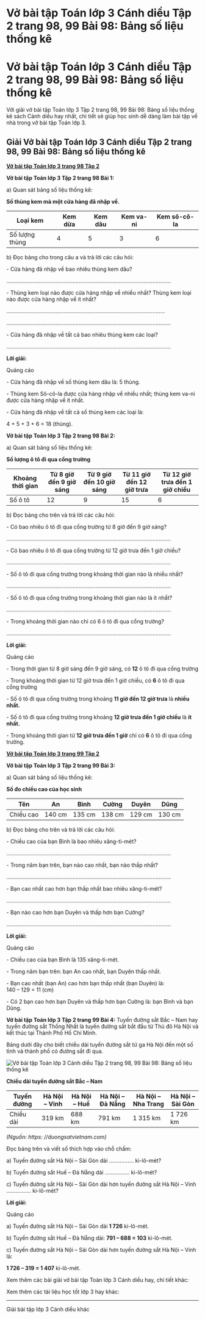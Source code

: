 # Vở bài tập Toán lớp 3 Cánh diều Tập 2 trang 98, 99 Bài 98: Bảng số liệu thống kê

# Vở bài tập Toán lớp 3 Cánh diều Tập 2 trang 98, 99 Bài 98: Bảng số liệu thống kê

Với giải vở bài tập Toán lớp 3 Tập 2 trang 98, 99 Bài 98: Bảng số liệu thống kê sách Cánh diều hay nhất, chi tiết sẽ giúp học sinh dễ dàng làm bài tập về nhà trong vở bài tập Toán lớp 3.

## Giải Vở bài tập Toán lớp 3 Cánh diều Tập 2 trang 98, 99 Bài 98: Bảng số liệu thống kê

[**Vở bài tập Toán lớp 3 trang 98 Tập 2**](https://vietjack.com/vbt-toan-3-cd/vbt-toan-lop-3-trang-98-tap-2.jsp)

**Vở bài tập Toán lớp 3 Tập 2 trang 98 Bài 1:**

a) Quan sát bảng số liệu thống kê:

**Số thùng kem mà một cửa hàng đã nhập về.**

Loại kem | Kem dừa | Kem dâu | Kem va-ni | Kem sô-cô-la  
---|---|---|---|---  
Số lượng thùng | 4 | 5 | 3 | 6  
  
b) Đọc bảng cho trong câu a và trả lời các câu hỏi:

\- Cửa hàng đã nhập về bao nhiêu thùng kem dâu?

……………………………………………………………………………………………..

\- Thùng kem loại nào được cửa hàng nhập về nhiều nhất? Thùng kem loại nào được cửa hàng nhập về ít nhất?

…………………………………………………………………….........................

……………………………………………………………………………………………..

\- Cửa hàng đã nhập về tất cả bao nhiêu thùng kem các loại? 

……………………………………………………………………………………………..

**Lời giải:**

Quảng cáo

\- Cửa hàng đã nhập về số thùng kem dâu là: 5 thùng.

\- Thùng kem Sô-cô-la được cửa hàng nhập về nhiều nhất; thùng kem va-ni được cửa hàng nhập về ít nhất.

\- Cửa hàng đã nhập về tất cả số thùng kem các loại là: 

4 + 5 + 3 + 6 = 18 (thùng).

**Vở bài tập Toán lớp 3 Tập 2 trang 98 Bài 2:**

a) Quan sát bảng số liệu thống kê:

**Số lượng ô tô đi qua cổng trường**

Khoảng thời gian | Từ 8 giờ đến 9 giờ sáng | Từ 9 giờ đến 10 giờ sáng | Từ 11 giờ đến 12 giờ trưa | Từ 12 giờ trưa đến 1 giờ chiều  
---|---|---|---|---  
Số ô tô | 12 | 9 | 15 | 6  
  
  


b) Đọc bảng cho trên và trả lời các câu hỏi:

\- Có bao nhiêu ô tô đi qua cổng trường từ 8 giờ đến 9 giờ sáng?

……………………………………………………………………………………………..

\- Có bao nhiêu ô tô đi qua cổng trường từ 12 giờ trưa đến 1 giờ chiều?

……………………………………………………………………………………………..

\- Số ô tô đi qua cổng trường trong khoảng thời gian nào là nhiều nhất?

……………………………………………………………………………………………..

\- Số ô tô đi qua cổng trường trong khoảng thời gian nào là ít nhất?

……………………………………………………………………………………………..

\- Trong khoảng thời gian nào chỉ có 6 ô tô đi qua cổng trường?

……………………………………………………………………………………………..

**Lời giải:**

Quảng cáo

\- Trong thời gian từ 8 giờ sáng đến 9 giờ sáng, có **12** ô tô đi qua cổng trường 

\- Trong khoảng thời gian từ 12 giờ trưa đến 1 giờ chiều, có **6** ô tô đi qua cổng trường

\- Số ô tô đi qua cổng trường trong khoảng **11 giờ đến 12 giờ trưa** là **nhiều nhất.**

\- Số ô tô đi qua cổng trường trong khoảng **12 giờ trưa đến 1 giờ chiều** là **ít nhất.**

\- Trong khoảng thời gian từ **12 giờ trưa đến 1 giờ** chỉ có **6** ô tô đi qua cổng trường.

[**Vở bài tập Toán lớp 3 trang 99 Tập 2**](https://vietjack.com/vbt-toan-3-cd/vbt-toan-lop-3-trang-99-tap-2.jsp)

**Vở bài tập Toán lớp 3 Tập 2 trang 99 Bài 3:**

a) Quan sát bảng số liệu thống kê:

**Số đo chiều cao của học sinh**

Tên | An | Bình | Cường | Duyên | Dũng  
---|---|---|---|---|---  
Chiều cao | 140 cm | 135 cm | 138 cm | 129 cm | 130 cm  
  
b) Đọc bảng cho trên và trả lời các câu hỏi:

\- Chiều cao của bạn Bình là bao nhiêu xăng-ti-mét?

……………………………………………………………………………………………..

\- Trong năm bạn trên, bạn nào cao nhất, bạn nào thấp nhất?

……………………………………………………………………………………………..

\- Bạn cao nhất cao hơn bạn thấp nhất bao nhiêu xăng-ti-mét?

……………………………………………………………………………………………..

\- Bạn nào cao hơn bạn Duyên và thấp hơn bạn Cường?

……………………………………………………………………………………………..

**Lời giải:**

Quảng cáo

\- Chiều cao của bạn Bình là 135 xăng-ti-mét.

\- Trong năm bạn trên: bạn An cao nhất, bạn Duyên thấp nhất.

\- Bạn cao nhất (bạn An) cao hơn bạn thấp nhất (bạn Duyên) là:  
140 – 129 = 11 (cm)

\- Có 2 bạn cao hơn bạn Duyên và thấp hơn bạn Cường là: bạn Bình và bạn Dũng.

**Vở bài tập Toán lớp 3 Tập 2 trang 99 Bài 4:** Tuyến đường sắt Bắc – Nam hay tuyến đường sắt Thống Nhất là tuyến đường sắt bắt đầu từ Thủ đô Hà Nội và kết thúc tại Thành Phố Hồ Chí Minh.

Bảng dưới đây cho biết chiều dài tuyến đường sắt từ ga Hà Nội đến một số tỉnh và thành phố có đường sắt đi qua.

![Vở bài tập Toán lớp 3 Cánh diều Tập 2 trang 98, 99 Bài 98: Bảng số liệu thống kê](https://vietjack.com/vbt-toan-3-cd/images/bang-so-lieu-thong-ke-153321.PNG)

**Chiều dài tuyến đường sắt Bắc – Nam**

Tuyến đường |  Hà Nội – Vinh |  Hà Nội – Huế |  Hà Nội – Đà Nẵng |  Hà Nội – Nha Trang |  Hà Nội – Sài Gòn  
---|---|---|---|---|---  
Chiều dài | 319 km | 688 km | 791 km | 1 315 km | 1 726 km  
  
_(Nguồn: https: //duongsatvietnam.com)_

Đọc bảng trên và viết số thích hợp vào chỗ chấm:

a) Tuyến đường sắt Hà Nội – Sài Gòn dài ……………. ki-lô-mét?

b) Tuyến đường sắt Huế – Đà Nẵng dài ……………. ki-lô-mét?

c) Tuyến đường sắt Hà Nội – Sài Gòn dài hơn tuyến đường sắt Hà Nội – Vinh ……………. ki-lô-mét?

**Lời giải:**

Quảng cáo

a) Tuyến đường sắt Hà Nội – Sài Gòn dài **1 726** ki-lô-mét.

b) Tuyến đường sắt Huế – Đà Nẵng dài: **791 – 688 = 103** ki-lô-mét.

c) Tuyến đường sắt Hà Nội – Sài Gòn dài hơn tuyến đường sắt Hà Nội – Vinh là:

**1 726 – 319 = 1 407** ki-lô-mét.

Xem thêm các bài giải vở bài tập Toán lớp 3 Cánh diều hay, chi tiết khác:

Xem thêm các tài liệu học tốt lớp 3 hay khác:

* * *

Giải bài tập lớp 3 Cánh diều khác
